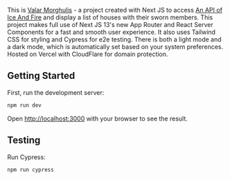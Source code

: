 This is [Valar Morghulis](https://valarmorghulis.fun) - a project created with Next JS to access [An API of Ice And Fire](https://anapioficeandfire.com/) and display a list of houses with their sworn members. This project makes full use of Next JS 13&apos;s new App Router and React Server Components for a fast and smooth user experience. It also uses Tailwind CSS for styling and Cypress for e2e testing. There is both a light mode and a dark mode, which is automatically set based on your system preferences. Hosted on Vercel with CloudFlare for domain protection.

## Getting Started

First, run the development server:

```bash
npm run dev
```

Open [http://localhost:3000](http://localhost:3000) with your browser to see the result.

## Testing

Run Cypress:

```bash
npm run cypress
```

